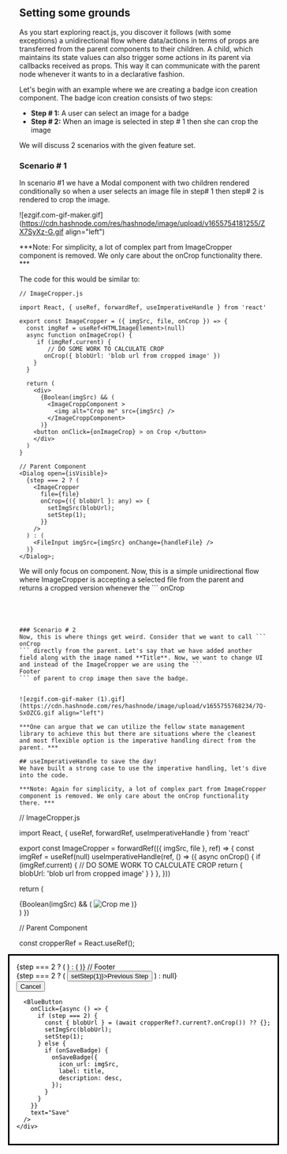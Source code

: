 ## Setting some grounds
As you start exploring react.js, you discover it follows (with some exceptions) a unidirectional flow where data/actions in terms of props are transferred from the parent components to their children. 
A child, which maintains its state values can also trigger some actions in its parent via callbacks received as props. This way it can communicate with the parent node whenever it wants to in a declarative fashion.

Let's begin with an example where we are creating a badge icon creation component. The badge icon creation consists of two steps:
- **Step # 1:** A user can select an image for a badge
- **Step # 2:** When an image is selected in step # 1 then she can crop the image

We will discuss 2 scenarios with the given feature set. 


 
 ### Scenario # 1

In scenario #1 we have a Modal component with two children rendered conditionally so when a user selects an image file in step# 1 then step# 2 is rendered to crop the image.

![ezgif.com-gif-maker.gif](https://cdn.hashnode.com/res/hashnode/image/upload/v1655754181255/ZX7SyXz-G.gif align="left")

***Note: For simplicity, a lot of complex part from ImageCropper component is removed. We only care about the onCrop functionality there. ***

The code for this would be similar to:

```
// ImageCropper.js

import React, { useRef, forwardRef, useImperativeHandle } from 'react'

export const ImageCropper = ({ imgSrc, file, onCrop }) => {
  const imgRef = useRef<HTMLImageElement>(null)
  async function onImageCrop() {
     if (imgRef.current) {
        // DO SOME WORK TO CALCULATE CROP
       onCrop({ blobUrl: 'blob url from cropped image' })
    }
  }

  return (
    <div>
      {Boolean(imgSrc) && (
        <ImageCroppComponent >
          <img alt="Crop me" src={imgSrc} />
        </ImageCroppComponent>
      )}
    <button onClick={onImageCrop} > on Crop </button>
    </div>
  )
}

// Parent Component
<Dialog open={isVisible}>
  {step === 2 ? (
    <ImageCropper
      file={file}
      onCrop={({ blobUrl }: any) => {
        setImgSrc(blobUrl);
        setStep(1);
      }}
    />
  ) : (
    <FileInput imgSrc={imgSrc} onChange={handleFile} />
  )}
</Dialog>;
``` 

We will only focus on <ImageCropper /> component. Now, this is a simple unidirectional flow where ImageCropper is accepting a selected file from the parent and returns a cropped version whenever the ```
onCrop
``` function is called from inside of ImageCropper. 




### Scenario # 2
Now, this is where things get weird. Consider that we want to call ```
onCrop
``` directly from the parent. Let's say that we have added another field along with the image named **Title**. Now, we want to change UI and instead of the ImageCropper we are using the ```
Footer
``` of parent to crop image then save the badge.


![ezgif.com-gif-maker (1).gif](https://cdn.hashnode.com/res/hashnode/image/upload/v1655755768234/7Q-SxOZCG.gif align="left")

***One can argue that we can utilize the fellow state management library to achieve this but there are situations where the cleanest and most flexible option is the imperative handling direct from the parent. ***

## useImperativeHandle to save the day!
We have built a strong case to use the imperative handling, let's dive into the code.

***Note: Again for simplicity, a lot of complex part from ImageCropper component is removed. We only care about the onCrop functionality there. ***

```
// ImageCropper.js

import React, { useRef, forwardRef, useImperativeHandle } from 'react'

export const ImageCropper = forwardRef(({ imgSrc, file }, ref) => {
  const imgRef = useRef<HTMLImageElement>(null)
  useImperativeHandle(ref, () => ({
    async onCrop() {
      if (imgRef.current) {
        // DO SOME WORK TO CALCULATE CROP
        return { blobUrl: 'blob url from cropped image' }
      }
    },
  }))

  return (
    <div>
      {Boolean(imgSrc) && (
        <ImageCroppComponent >
          <img alt="Crop me" src={imgSrc} />
        </ImageCroppComponent>
      )}
    </div>
  )
})


// Parent Component

const cropperRef = React.useRef();
<Dialog open={isVisible}>
  {step === 2 ? (
    <ImageCropper ref={cropperRef} file={file} imgSrc={imgSrc} file={file} />
  ) : (
    <FileInput imgSrc={imgSrc} onChange={handleFile} />
  )}
  // Footer
  <div>
    {step === 2 ? (
      <Button onClick={() => setStep(1)}>Previous Step</Button>
    ) : null}
    <div>
      <Button onClick={onClose}>Cancel</Button>

      <BlueButton
        onClick={async () => {
          if (step === 2) {
            const { blobUrl } = (await cropperRef?.current?.onCrop()) ?? {};
            setImgSrc(blobUrl);
            setStep(1);
          } else {
            if (onSaveBadge) {
              onSaveBadge({
                icon_url: imgSrc,
                label: title,
                description: desc,
              });
            }
          }
        }}
        text="Save"
      />
    </div>
  </div>
</Dialog>;

```

### What's happening?
**useImperativeHandle** takes two arguments. The first is the ref that is exposed to the parent node.
Functional components are wrapped in forwardRef hook in order to bind the coming ref.
The second argument is a function that returns an object containing all of the properties or functions exposed to the parent component. Parent can access these properties by current property of the ref passed.

In this case, the parent can access the child's exposed onCrop function.

```
const { blobUrl } = (await cropperRef?.current?.onCrop()) ?? {};
```

## Conclusion
I have tried to showcase a use case for **useImperativeHandler**. It is a unique hook used in react which can be used to let the parent command child through imperative handling. It should be used only when other options are not viable. This is a kind of escape hatch & should not be used unless there are no other options.
If you liked the content or you have any feedback for improvement let me know in the comments!



